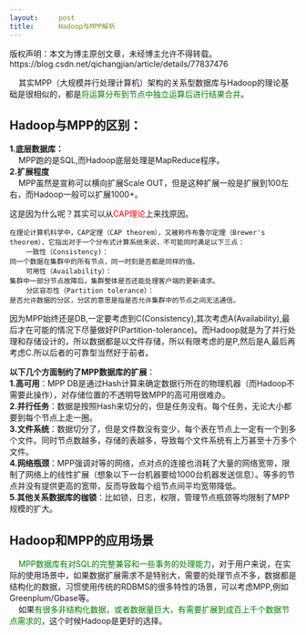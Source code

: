 ```yaml
---
layout:     post
title:      Hadoop与MPP解析
---
```

<div id="article_content" class="article_content clearfix csdn-tracking-statistics" data-pid="blog" data-mod="popu_307" data-dsm="post">
								<div class="article-copyright">
					版权声明：本文为博主原创文章，未经博主允许不得转载。					https://blog.csdn.net/qichangjian/article/details/77837476				</div>
								            <div id="content_views" class="markdown_views prism-atom-one-dark">
							<!-- flowchart 箭头图标 勿删 -->
							<svg xmlns="http://www.w3.org/2000/svg" style="display: none;"><path stroke-linecap="round" d="M5,0 0,2.5 5,5z" id="raphael-marker-block" style="-webkit-tap-highlight-color: rgba(0, 0, 0, 0);"></path></svg>
							<p>    其实MPP（大规模并行处理计算机）架构的关系型数据库与Hadoop的理论基础是很相似的，都是<font color="green">将运算分布到节点中独立运算后进行结果合并</font>。</p>

<h2 id="hadoop与mpp的区别">Hadoop与MPP的区别：</h2>

<p><strong>1.底层数据库：</strong> <br>
    MPP跑的是SQL,而Hadoop底层处理是MapReduce程序。 <br>
<strong>2.扩展程度</strong> <br>
    MPP虽然是宣称可以横向扩展Scale OUT，但是这种扩展一般是扩展到100左右，而Hadoop一般可以扩展1000+。</p>

<p>这是因为什么呢？其实可以从<font color="red">CAP理论</font>上来找原因。</p>

<pre><code>在理论计算机科学中，CAP定理（CAP theorem），又被称作布鲁尔定理（Brewer's theorem），它指出对于一个分布式计算系统来说，不可能同时满足以下三点：
    一致性（Consistency)：
同一个数据在集群中的所有节点，同一时刻是否都是同样的值。
    可用性（Availability）：
集群中一部分节点故障后，集群整体是否还能处理客户端的更新请求。
    分区容忍性（Partition tolerance）：
是否允许数据的分区，分区的意思是指是否允许集群中的节点之间无法通信。
</code></pre>

<p>因为MPP始终还是DB,一定要考虑到C(Consistency),其次考虑A(Availability),最后才在可能的情况下尽量做好P(Partition-tolerance)。而Hadoop就是为了并行处理和存储设计的，所以数据都是以文件存储，所以有限考虑的是P,然后是A,最后再考虑C.所以后者的可靠型当然好于前者。</p>

<p><strong>以下几个方面制约了MPP数据库的扩展</strong>： <br>
<strong>1.高可用</strong>：MPP DB是通过Hash计算来确定数据行所在的物理机器（而Hadoop不需要此操作），对存储位置的不透明导致MPP的高可用很难办。 <br>
<strong>2.并行任务</strong>：数据是按照Hash来切分的，但是任务没有。每个任务，无论大小都要到每个节点上走一圈。 <br>
<strong>3.文件系统</strong>：数据切分了，但是文件数没有变少，每个表在节点上一定有一个到多个文件。同时节点数越多，存储的表越多，导致每个文件系统有上万甚至十万多个文件。 <br>
<strong>4.网络瓶颈</strong>：MPP强调对等的网络，点对点的连接也消耗了大量的网络宽带，限制了网络上的线性扩展（想象以下一台机器要给1000台机器发送信息）。等多的节点并没有提供更高的宽带，反而导致每个组节点间平均宽带降低。 <br>
<strong>5.其他关系数据库的枷锁</strong>：比如锁，日志，权限，管理节点瓶颈等均限制了MPP规模的扩大。</p>

<h2 id="hadoop和mpp的应用场景">Hadoop和MPP的应用场景</h2>

<p>    <font color="green">MPP数据库有对SQL的完整兼容和一些事务的处理能力</font>，对于用户来说，在实际的使用场景中，如果数据扩展需求不是特别大，需要的处理节点不多，数据都是结构化的数据，习惯使用传统的RDBMS的很多特性的场景，可以考虑MPP,例如Greenplum/Gbase等。 <br>
    如果<font color="green">有很多非结构化数据，或者数据量巨大，有需要扩展到成百上千个数据节点需求的</font>，这个时候Hadoop是更好的选择。</p>            </div>
						<link href="https://csdnimg.cn/release/phoenix/mdeditor/markdown_views-9e5741c4b9.css" rel="stylesheet">
                </div>